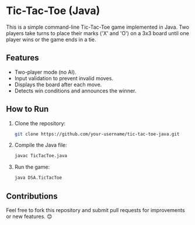 # Tic-Tac-Toe (Java)  

This is a simple command-line Tic-Tac-Toe game implemented in Java. Two players take turns to place their marks ('X' and 'O') on a 3x3 board until one player wins or the game ends in a tie.  

## Features  
- Two-player mode (no AI).  
- Input validation to prevent invalid moves.  
- Displays the board after each move.  
- Detects win conditions and announces the winner.  

## How to Run  
1. Clone the repository:  
   ```sh
   git clone https://github.com/your-username/tic-tac-toe-java.git
   ```  
2. Compile the Java file:  
   ```sh
   javac TicTacToe.java
   ```  
3. Run the game:  
   ```sh
   java DSA.TicTacToe
   ```  

## Contributions  
Feel free to fork this repository and submit pull requests for improvements or new features. 😊
